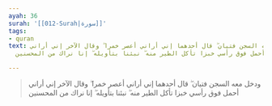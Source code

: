 ```yaml
---
ayah: 36
surah: '[[012-Surah|سورة]]'
tags:
- quran
text: ودخل معه السجن فتيان ۖ قال أحدهما إني أراني أعصر خمرا ۖ وقال الآخر إني أراني
  أحمل فوق رأسي خبزا تأكل الطير منه ۖ نبئنا بتأويله ۖ إنا نراك من المحسنين

---
```

> ودخل معه السجن فتيان ۖ قال أحدهما إني أراني أعصر خمرا ۖ وقال الآخر إني أراني أحمل فوق رأسي خبزا تأكل الطير منه ۖ نبئنا بتأويله ۖ إنا نراك من المحسنين
